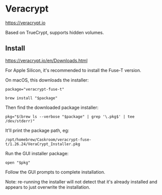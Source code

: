 # Veracrypt

<https://veracrypt.io>

Based on TrueCrypt, supports hidden volumes.

## Install

<https://veracrypt.io/en/Downloads.html>

For Apple Silicon, it's recommended to install the Fuse-T version.

On macOS, this downloads the installer:

```shell
package="veracrypt-fuse-t"
```

```shell
brew install "$package"
```

Then find the downloaded package installer:

```shell
pkg="$(brew ls --verbose "$package" | grep '\.pkg$' | tee /dev/stderr)"
```
It'll print the package path, eg:

```shell
/opt/homebrew/Caskroom/veracrypt-fuse-t/1.26.24/VeraCrypt_Installer.pkg
```

Run the GUI installer package:

```shell
open "$pkg"
```

Follow the GUI prompts to complete installation.

Note: re-running the installer will not detect that it's already installed and appears to just overwrite the installation.
